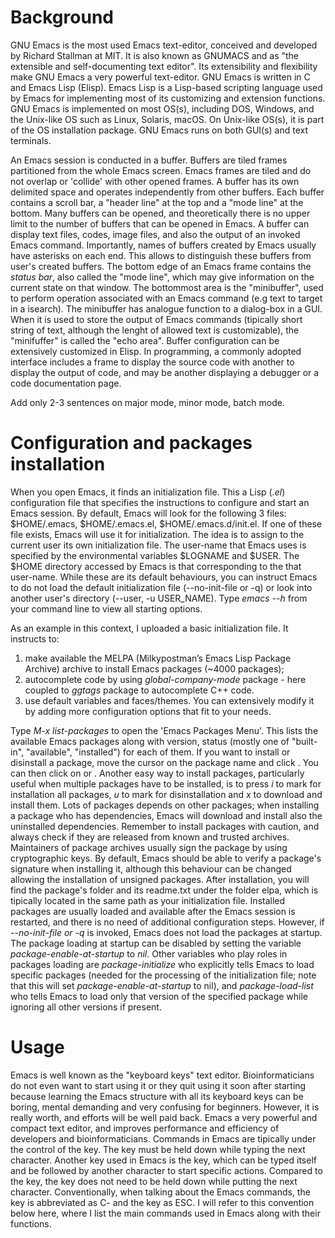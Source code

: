 # Background
GNU Emacs is the most used Emacs text-editor, conceived and developed by Richard Stallman at MIT. It is also known as GNUMACS and as "the extensible and self-documenting text editor". Its extensibility and flexibility make GNU Emacs a very powerful text-editor. GNU Emacs is written in C and Emacs Lisp (Elisp). Emacs Lisp is a Lisp-based scripting language used by Emacs for implementing most of its customizing and extension functions. GNU Emacs is implemented on most OS(s), including DOS, Windows, and the Unix-like OS such as Linux, Solaris, macOS. On Unix-like OS(s), it is part of the OS installation package. GNU Emacs runs on both GUI(s) and text terminals.

An Emacs session is conducted in a buffer. Buffers are tiled frames partitioned from the whole Emacs screen. Emacs frames are tiled and do not overlap or 'collide' with other opened frames. A buffer has its own delimited space and operates independently from other buffers. Each buffer contains a scroll bar, a "header line" at the top and a "mode line" at the bottom. Many buffers can be opened, and theoretically there is no upper limit to the number of buffers that can be opened in Emacs. A buffer can display text files, codes, image files, and also the output of an invoked Emacs command. Importantly, names of buffers created by Emacs usually have asterisks on each end. This allows to  distinguish these buffers from user's created buffers. The bottom edge of an Emacs frame contains the *status bar*, also called the "mode line", which may give information on the current state on that window. The bottommost area is the "minibuffer", used to perform operation associated with an Emacs command (e.g text to target in a isearch). The minibuffer has analogue function to a dialog-box in a GUI. When it is used to store the output of Emacs commands (tipically short string of text, although the lenght of allowed text is customizable), the "minifuffer" is called the "echo area". Buffer configuration can be extensively customized in Elisp. In programming, a commonly adopted interface includes a frame to display the source code with another to display the output of code, and may be another displaying a debugger or a code documentation page.

Add only 2-3 sentences on major mode, minor mode, batch mode.

# Configuration and packages installation
When you open Emacs, it finds an initialization file. This a Lisp (*.el*) configuration file that specifies the instructions to configure and start an Emacs session. By default, Emacs will look for the following 3 files: $HOME/.emacs, $HOME/.emacs.el, $HOME/.emacs.d/init.el. If one of these file exists, Emacs will use it for initialization. The idea is to assign to the current user its own initialization file. The user-name that Emacs uses is specified by the environmental variables $LOGNAME and $USER. The $HOME directory accessed by Emacs is that corresponding to the that user-name. While these are its default behaviours, you can instruct Emacs to do not load the default initialization file (--no-init-file or -q) or look into another user's directory (--user, -u USER_NAME). Type *emacs --h* from your command line to view all starting options.

As an example in this context, I uploaded a basic initialization file. It instructs to: 
1) make available the MELPA (Milkypostman’s Emacs Lisp Package Archive) archive to install Emacs packages (~4000 packages); 
2) autocomplete code by using *global-company-mode* package - here coupled to *ggtags* package to autocomplete C++ code.
3) use default variables and faces/themes.
You can extensively modify it by adding more configuration options that fit to your needs.

Type *M-x list-packages* to open the 'Emacs Packages Menu'. This lists the available Emacs packages along with version, status (mostly one of "built-in", "available", "installed") for each of them. If you want to install or disinstall a package, move the cursor on the package name and click <Enter>. You can then click on <install> or <disinstall>. Another easy way to install packages, particularly useful when multiple packages have to be installed, is to press *i* to mark for installation all packages, *u* to mark for disinstallation and *x* to download and install them. Lots of packages depends on other packages; when installing a package who has dependencies, Emacs will download and install also the uninstalled dependencies. Remember to install packages with caution, and always check if they are released from known and trusted archives. Maintainers of package archives usually sign the package by using cryptographic keys. By default, Emacs should be able to verify a package's signature when installing it, although this behaviour can be changed allowing the installation of unsigned packages. After installation, you will find the package's folder and its readme.txt under the folder elpa, which is tipically located in the same path as your initialization file. Installed packages are usually loaded and available after the Emacs session is restarted, and there is no need of additional configuration steps. However, if *--no-init-file or -q* is invoked, Emacs does not load the packages at startup. The package loading at startup can be disabled by setting the variable *package-enable-at-startup* to *nil*. Other variables who play roles in packages loading are *package-initialize* who explicitly tells Emacs to load specific packages (needed for the processing of the initialization file; note that this will set *package-enable-at-startup* to nil), and *package-load-list* who tells Emacs to load only that version of the specified package while ignoring all other versions if present. 

# Usage
Emacs is well known as the "keyboard keys" text editor. Bioinformaticians do not even want to start using it or they quit using it soon after starting because learning the Emacs structure with all its keyboard keys can be boring, mental demanding and very confusing for beginners. However, it is really worth, and efforts will be well paid back. Emacs a very powerful and compact text editor, and improves performance and efficiency of developers and bioinformaticians. Commands in Emacs are tipically under the control of the <Ctrl> key. The <Ctrl> key must be held down while typing the next character. Another key used in Emacs is the <Esc> key, which can be typed itself and be followed by another character to start specific actions. Compared to the <Ctrl> key, the <Esc> key does not need to be held down while putting the next character. Conventionally, when talking about the Emacs commands, the <Ctrl> key is abbreviated as C- and the <Esc> key as ESC. I will refer to this convention below here, where I list the main commands used in Emacs along with their functions.

